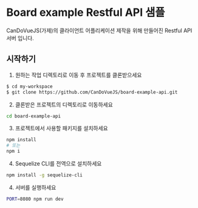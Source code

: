 Board example Restful API 샘플
==================================
CanDoVueJS(가제)의 클라이언트 어플리케이션 제작을 위해 만들어진 Restful API 서버 입니다.

시작하기
---------------

1. 원하는 작업 디렉토리로 이동 후 프로젝트를 클론받으세요
```sh
$ cd my-workspace
$ git clone https://github.com/CanDoVueJS/board-example-api.git
```

2. 클론받은 프로젝트의 디렉토리로 이동하세요
```sh
cd board-example-api
```

3. 프로젝트에서 사용할 패키지를 설치하세요
```sh
npm install
# 또는
npm i
```

4. Sequelize CLI를 전역으로 설치하세요
```sh
npm install -g sequelize-cli
```

4. 서버를 실행하세요
```sh
PORT=8080 npm run dev
```
